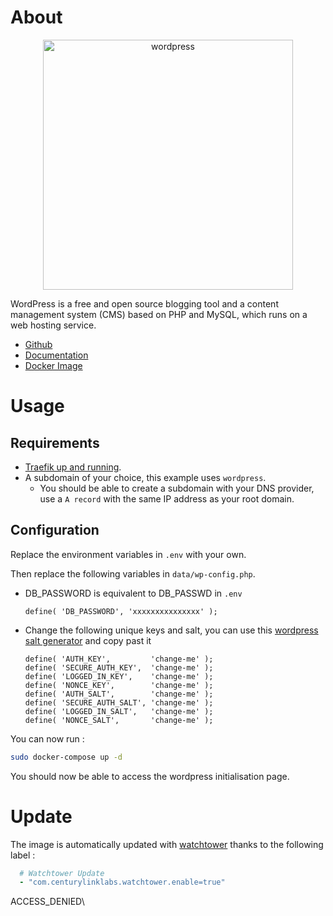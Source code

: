 # About

<p align="center">
<img src="../_utilities/wordpress.png" width="400" alt="wordpress" title="wordpress" />
</p>

WordPress is a free and open source blogging tool and a content management system (CMS) based on PHP and MySQL, which runs on a web hosting service.

* [Github](https://github.com/WordPress/WordPress)
* [Documentation](https://codex.wordpress.org/)
* [Docker Image](https://hub.docker.com/_/wordpress)

# Usage

## Requirements
- [Traefik up and running](../traefik).
- A subdomain of your choice, this example uses `wordpress`.
    - You should be able to create a subdomain with your DNS provider, use a `A record` with the same IP address as your root domain.

## Configuration

Replace the environment variables in `.env` with your own.

Then replace the following variables in `data/wp-config.php`.

* DB_PASSWORD is equivalent to DB_PASSWD in `.env`
  ```
  define( 'DB_PASSWORD', 'xxxxxxxxxxxxxxx' );
  ```

* Change the following unique keys and salt, you can use this [wordpress salt generator](https://api.wordpress.org/secret-key/1.1/salt/) and copy past it
  ```
  define( 'AUTH_KEY',         'change-me' );
  define( 'SECURE_AUTH_KEY',  'change-me' );
  define( 'LOGGED_IN_KEY',    'change-me' );
  define( 'NONCE_KEY',        'change-me' );
  define( 'AUTH_SALT',        'change-me' );
  define( 'SECURE_AUTH_SALT', 'change-me' );
  define( 'LOGGED_IN_SALT',   'change-me' );
  define( 'NONCE_SALT',       'change-me' );
  ```

You can now run :

```bash
sudo docker-compose up -d
```

You should now be able to access the wordpress initialisation page.

# Update

The image is automatically updated with [watchtower](../watchtower) thanks to the following label :

```yaml
  # Watchtower Update
  - "com.centurylinklabs.watchtower.enable=true"
```
ACCESS_DENIED\